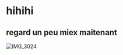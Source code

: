 # hihihi
## regard un peu miex maitenant
![IMG_3024](https://github.com/user-attachments/assets/5f3c4155-4e2a-4757-a4bf-3dc7e9a6346f)
